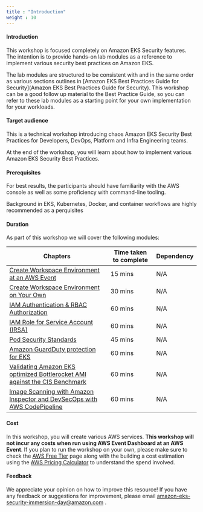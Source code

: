 ```yaml
---
title : "Introduction"
weight : 10
---
```


#### Introduction

This workshop is focused completely on Amazon EKS Security features. The intention is to provide hands-on 
lab modules as a reference to implement various security best practices on Amazon EKS.

The lab modules are structured to be consistent with and in the same order as various sections outlines in [Amazon EKS Best Practices Guide for Security](Amazon EKS Best Practices Guide for Security). This workshop can be a good follow up material to the Best Practice Guide, so you can refer to these lab modules as a starting point for your own implementation for your workloads.

#### Target audience

This is a technical workshop introducing chaos Amazon EKS Security Best Practices for Developers, DevOps, Platform and Infra Engineering teams.

At the end of the workshop, you will learn about how to implement various Amazon EKS Security Best Practices.

#### Prerequisites

For best results, the participants should have familiarity with the AWS console as well as some proficiency with command-line tooling.

Background in EKS, Kubernetes, Docker, and container workflows are highly recommended as a perquisites

#### Duration

As part of this workshop we will cover the following modules:

| Chapters | Time taken to complete | Dependency |
| --- | --- | --- |
| [Create Workspace Environment at an AWS Event](/1-create-workspace-environment/awsevent) | 15 mins | N/A |
| [Create Workspace Environment on Your Own](/1-create-workspace-environment/onown) | 30 mins | N/A |
| [IAM Authentication & RBAC Authorization](/2-identity-and-access-management/iam-groups-roles-to-manage-eks-access) | 60 mins | N/A |
| [IAM Role for Service Account (IRSA)](/2-identity-and-access-management/irsa) | 60 mins | N/A |
| [Pod Security Standards](/3-pod-security/psa-pss) | 45 mins | N/A |
| [Amazon GuardDuty protection for EKS](/5-detective-controls/guardDuty-protection-for-eks/) | 60 mins | N/A |
| [Validating Amazon EKS optimized Bottlerocket AMI against the CIS Benchmark](/10-regulatory-compliance/cis-bottlerocket-eks/) | 60 mins | N/A |
| [Image Scanning with Amazon Inspector and DevSecOps with  AWS CodePipeline](/12-image-security/manage-image-cve-with-inspector/) | 60 mins | N/A |


#### Cost

In this workshop, you will create various AWS services. **This workshop will not incur any costs when run using AWS Event Dashboard at an AWS Event**. If you plan to run the workshop on your own, please make sure to check the [AWS Free Tier](https://aws.amazon.com/free/) page along with the building a cost estimation using the [AWS Pricing Calculator](https://calculator.aws/#/) to understand the spend involved.

#### Feedback

We appreciate your opinion on how to improve this resource! If you have any feedback or suggestions for improvement, please email [amazon-eks-security-immersion-day@amazon.com](mailto:amazon-eks-security-immersion-day@amazon.com)
.
